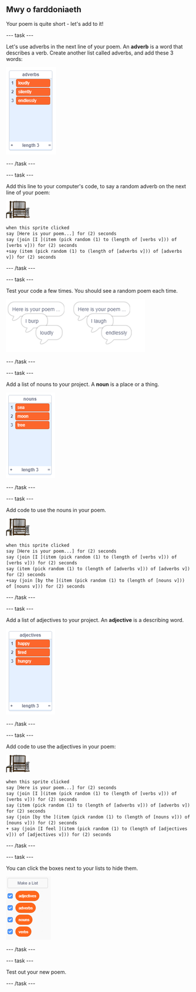 ## Mwy o farddoniaeth

Your poem is quite short - let's add to it!

\--- task \---

Let's use adverbs in the next line of your poem. An **adverb** is a word that describes a verb. Create another list called adverbs, and add these 3 words:

![list with the words loudly, silently, endlessle](images/poetry-adverbs.png)

\--- /task \---

\--- task \---

Add this line to your computer's code, to say a random adverb on the next line of your poem:

![computer sprite](images/computer-sprite.png)

```blocks3
when this sprite clicked
say [Here is your poem...] for (2) seconds
say (join [I ](item (pick random (1) to (length of [verbs v])) of [verbs v])) for (2) seconds
+say (item (pick random (1) to (length of [adverbs v])) of [adverbs v]) for (2) seconds
```

\--- /task \---

\--- task \---

Test your code a few times. You should see a random poem each time.

![random speech bubbles with adverbs](images/poetry-adverb-test.png)

\--- /task \---

\--- task \---

Add a list of nouns to your project. A **noun** is a place or a thing.

![a list of nouns with the words sea, moon, tree](images/poetry-nouns.png)

\--- /task \---

\--- task \---

Add code to use the nouns in your poem.

![computer sprite](images/computer-sprite.png)

```blocks3
when this sprite clicked
say [Here is your poem...] for (2) seconds
say (join [I ](item (pick random (1) to (length of [verbs v])) of [verbs v])) for (2) seconds
say (item (pick random (1) to (length of [adverbs v])) of [adverbs v]) for (2) seconds
+say (join [by the ](item (pick random (1) to (length of [nouns v])) of [nouns v])) for (2) seconds
```

\--- /task \---

\--- task \---

Add a list of adjectives to your project. An **adjective** is a describing word.

![a list of adjective words happy, tired, hungry](images/poetry-adjectives.png)

\--- /task \---

\--- task \---

Add code to use the adjectives in your poem:

![computer sprite](images/computer-sprite.png)

```blocks3
when this sprite clicked
say [Here is your poem...] for (2) seconds
say (join [I ](item (pick random (1) to (length of [verbs v])) of [verbs v])) for (2) seconds
say (item (pick random (1) to (length of [adverbs v])) of [adverbs v]) for (2) seconds
say (join [by the ](item (pick random (1) to (length of [nouns v])) of [nouns v])) for (2) seconds
+ say (join [I feel ](item (pick random (1) to (length of [adjectives v])) of [adjectives v])) for (2) seconds
```

\--- /task \---

\--- task \---

You can click the boxes next to your lists to hide them.

![list variables with the tick boxes selected](images/poetry-lists-tick.png)

\--- /task \---

\--- task \---

Test out your new poem.

\--- /task \---